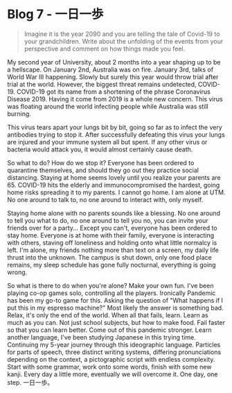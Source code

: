 # Blog 7 - <jp>一日一歩</jp>

> Imagine it is the year 2090 and you are telling the tale of Covid-19 to your grandchildren. Write about the unfolding of the events from your perspective and comment on how things made you feel.

My second year of University, about 2 months into a year shaping up to be a hellscape. On January 2nd, Australia was on fire. January 3rd, talks of World War III happening. Slowly but surely this year would throw trial after trial at the world. However, the biggest threat remains undetected, COVID-19. COVID-19 got its name from a shortening of the phrase Coronavirus Disease 2019. Having it come from 2019 is a whole new concern. This virus was floating around the world infecting people while Australia was still burning.

This virus tears apart your lungs bit by bit, going so far as to infect the very antibodies trying to stop it. After successfully defeating this virus your lungs are injured and your immune system all but spent. If any other virus or bacteria would attack you, it would almost certainly cause death.

So what to do? How do we stop it? Everyone has been ordered to quarantine themselves, and should they go out they practice social distancing. Staying at home seems lovely until you realize your parents are 65. COVID-19 hits the elderly and immunocompromised the hardest, going home risks spreading it to my parents. I cannot go home. I am alone at UTM. No one around to talk to, no one around to interact with, only myself.

Staying home alone with no parents sounds like a blessing. No one around to tell you what to do, no one around to tell you no, you can invite your friends over for a party... Except you can't, everyone has been ordered to stay home. Everyone is at home with their family, everyone is interacting with others, staving off loneliness and holding onto what little normalcy is left. I'm alone, my friends nothing more than text on a screen, my daily life thrust into the unknown. The campus is shut down, only one food place remains, my sleep schedule has gone fully nocturnal, everything is going wrong.

So what is there to do when you're alone? Make your own fun. I've been playing co-op games solo, controlling all the players. Ironically Pandemic has been my go-to game for this. Asking the question of "What happens if I put this in my espresso machine?" Most likely the answer is something bad. Relax, it's only the end of the world. When all that fails, learn. Learn as much as you can. Not just school subjects, but how to make food. Fail faster so that you can learn better. Come out of this pandemic stronger. Learn another language, I've been studying Japanese in this trying time. Continuing my 5-year journey through this ideographic language. Particles for parts of speech, three distinct writing systems, differing pronunciations depending on the context, a pictographic script with endless complexity. Start with some grammar, work onto some words, finish with some new kanji. Every day a little more, eventually we will overcome it. One day, one step. 一日一歩。